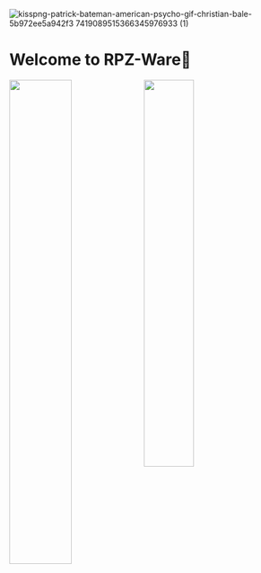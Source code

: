 
![kisspng-patrick-bateman-american-psycho-gif-christian-bale-5b972ee5a942f3 7419089515366345976933 (1)](https://user-images.githubusercontent.com/96635023/230746466-1cf76f50-4274-4a59-a793-a79a16064575.png)


# Welcome to RPZ-Ware👋

<img align="left" width="47%" src="https://github-readme-stats.vercel.app/api?username=Rapunzel-ware&show_icons=true&theme=dark" />

<img align="left" width="42%" src="https://github-readme-stats.vercel.app/api/top-langs/?username=Rapunzel-ware&layout=compact&theme=dark" />






